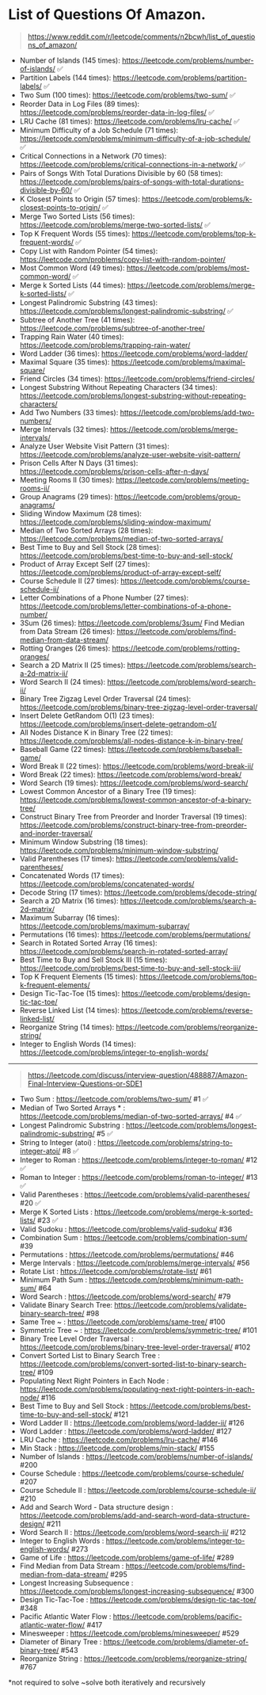 
# List of Questions Of Amazon.

> https://www.reddit.com/r/leetcode/comments/n2bcwh/list_of_questions_of_amazon/


- Number of Islands (145 times): https://leetcode.com/problems/number-of-islands/ ✅
- Partition Labels (144 times): https://leetcode.com/problems/partition-labels/ ✅
- Two Sum (100 times): https://leetcode.com/problems/two-sum/ ✅
- Reorder Data in Log Files (89 times): https://leetcode.com/problems/reorder-data-in-log-files/ ✅
- LRU Cache (81 times): https://leetcode.com/problems/lru-cache/ ✅
- Minimum Difficulty of a Job Schedule (71 times): https://leetcode.com/problems/minimum-difficulty-of-a-job-schedule/ ✅
- Critical Connections in a Network (70 times): https://leetcode.com/problems/critical-connections-in-a-network/ ✅
- Pairs of Songs With Total Durations Divisible by 60 (58 times): https://leetcode.com/problems/pairs-of-songs-with-total-durations-divisible-by-60/ ✅
- K Closest Points to Origin (57 times): https://leetcode.com/problems/k-closest-points-to-origin/ ✅
- Merge Two Sorted Lists (56 times): https://leetcode.com/problems/merge-two-sorted-lists/ ✅
- Top K Frequent Words (55 times): https://leetcode.com/problems/top-k-frequent-words/ ✅
- Copy List with Random Pointer (54 times): https://leetcode.com/problems/copy-list-with-random-pointer/ 
- Most Common Word (49 times): https://leetcode.com/problems/most-common-word/ ✅
- Merge k Sorted Lists (44 times): https://leetcode.com/problems/merge-k-sorted-lists/ ✅
- Longest Palindromic Substring (43 times): https://leetcode.com/problems/longest-palindromic-substring/ ✅
- Subtree of Another Tree (41 times): https://leetcode.com/problems/subtree-of-another-tree/ 
- Trapping Rain Water (40 times): https://leetcode.com/problems/trapping-rain-water/ 
- Word Ladder (36 times): https://leetcode.com/problems/word-ladder/ 
- Maximal Square (35 times): https://leetcode.com/problems/maximal-square/ 
- Friend Circles (34 times): https://leetcode.com/problems/friend-circles/
- Longest Substring Without Repeating Characters (34 times): https://leetcode.com/problems/longest-substring-without-repeating-characters/ 
- Add Two Numbers (33 times): https://leetcode.com/problems/add-two-numbers/ 
- Merge Intervals (32 times): https://leetcode.com/problems/merge-intervals/ 
- Analyze User Website Visit Pattern (31 times): https://leetcode.com/problems/analyze-user-website-visit-pattern/ 
- Prison Cells After N Days (31 times): https://leetcode.com/problems/prison-cells-after-n-days/ 
- Meeting Rooms II (30 times): https://leetcode.com/problems/meeting-rooms-ii/ 
- Group Anagrams (29 times): https://leetcode.com/problems/group-anagrams/ 
- Sliding Window Maximum (28 times): https://leetcode.com/problems/sliding-window-maximum/ 
- Median of Two Sorted Arrays (28 times): https://leetcode.com/problems/median-of-two-sorted-arrays/ 
- Best Time to Buy and Sell Stock (28 times): https://leetcode.com/problems/best-time-to-buy-and-sell-stock/ 
- Product of Array Except Self (27 times): https://leetcode.com/problems/product-of-array-except-self/ 
- Course Schedule II (27 times): https://leetcode.com/problems/course-schedule-ii/ 
- Letter Combinations of a Phone Number (27 times): https://leetcode.com/problems/letter-combinations-of-a-phone-number/ 
- 3Sum (26 times): https://leetcode.com/problems/3sum/ Find Median from Data Stream (26 times): https://leetcode.com/problems/find-median-from-data-stream/ 
- Rotting Oranges (26 times): https://leetcode.com/problems/rotting-oranges/ 
- Search a 2D Matrix II (25 times): https://leetcode.com/problems/search-a-2d-matrix-ii/ 
- Word Search II (24 times): https://leetcode.com/problems/word-search-ii/ 
- Binary Tree Zigzag Level Order Traversal (24 times): https://leetcode.com/problems/binary-tree-zigzag-level-order-traversal/ 
- Insert Delete GetRandom O(1) (23 times): https://leetcode.com/problems/insert-delete-getrandom-o1/
- All Nodes Distance K in Binary Tree (22 times): https://leetcode.com/problems/all-nodes-distance-k-in-binary-tree/ 
- Baseball Game (22 times): https://leetcode.com/problems/baseball-game/ 
- Word Break II (22 times): https://leetcode.com/problems/word-break-ii/ 
- Word Break (22 times): https://leetcode.com/problems/word-break/ 
- Word Search (19 times): https://leetcode.com/problems/word-search/
- Lowest Common Ancestor of a Binary Tree (19 times): https://leetcode.com/problems/lowest-common-ancestor-of-a-binary-tree/ 
- Construct Binary Tree from Preorder and Inorder Traversal (19 times): https://leetcode.com/problems/construct-binary-tree-from-preorder-and-inorder-traversal/ 
- Minimum Window Substring (18 times): https://leetcode.com/problems/minimum-window-substring/ 
- Valid Parentheses (17 times): https://leetcode.com/problems/valid-parentheses/ 
- Concatenated Words (17 times): https://leetcode.com/problems/concatenated-words/ 
- Decode String (17 times): https://leetcode.com/problems/decode-string/ 
- Search a 2D Matrix (16 times): https://leetcode.com/problems/search-a-2d-matrix/ 
- Maximum Subarray (16 times): https://leetcode.com/problems/maximum-subarray/ 
- Permutations (16 times): https://leetcode.com/problems/permutations/ 
- Search in Rotated Sorted Array (16 times): https://leetcode.com/problems/search-in-rotated-sorted-array/ 
- Best Time to Buy and Sell Stock III (15 times): https://leetcode.com/problems/best-time-to-buy-and-sell-stock-iii/ 
- Top K Frequent Elements (15 times): https://leetcode.com/problems/top-k-frequent-elements/ 
- Design Tic-Tac-Toe (15 times): https://leetcode.com/problems/design-tic-tac-toe/ 
- Reverse Linked List (14 times): https://leetcode.com/problems/reverse-linked-list/ 
- Reorganize String (14 times): https://leetcode.com/problems/reorganize-string/ 
- Integer to English Words (14 times): https://leetcode.com/problems/integer-to-english-words/


--- 

> https://leetcode.com/discuss/interview-question/488887/Amazon-Final-Interview-Questions-or-SDE1

- Two Sum : https://leetcode.com/problems/two-sum/ #1 ✅
- Median of Two Sorted Arrays * : https://leetcode.com/problems/median-of-two-sorted-arrays/ #4 ✅
- Longest Palindromic Substring : https://leetcode.com/problems/longest-palindromic-substring/ #5 ✅
- String to Integer (atoi) : https://leetcode.com/problems/string-to-integer-atoi/ #8 ✅
- Integer to Roman : https://leetcode.com/problems/integer-to-roman/ #12 ✅
- Roman to Integer : https://leetcode.com/problems/roman-to-integer/ #13 ✅
- Valid Parentheses : https://leetcode.com/problems/valid-parentheses/ #20 ✅
- Merge K Sorted Lists : https://leetcode.com/problems/merge-k-sorted-lists/ #23 ✅
- Valid Sudoku : https://leetcode.com/problems/valid-sudoku/ #36
- Combination Sum : https://leetcode.com/problems/combination-sum/ #39
- Permutations : https://leetcode.com/problems/permutations/ #46
- Merge Intervals : https://leetcode.com/problems/merge-intervals/ #56
- Rotate List : https://leetcode.com/problems/rotate-list/ #61
- Minimum Path Sum : https://leetcode.com/problems/minimum-path-sum/ #64
- Word Search : https://leetcode.com/problems/word-search/ #79
- Validate Binary Search Tree: https://leetcode.com/problems/validate-binary-search-tree/ #98
- Same Tree ~ : https://leetcode.com/problems/same-tree/ #100
- Symmetric Tree ~ : https://leetcode.com/problems/symmetric-tree/ #101
- Binary Tree Level Order Traversal : https://leetcode.com/problems/binary-tree-level-order-traversal/ #102
- Convert Sorted List to Binary Search Tree : https://leetcode.com/problems/convert-sorted-list-to-binary-search-tree/ #109
- Populating Next Right Pointers in Each Node : https://leetcode.com/problems/populating-next-right-pointers-in-each-node/ #116
- Best Time to Buy and Sell Stock : https://leetcode.com/problems/best-time-to-buy-and-sell-stock/ #121
- Word Ladder II : https://leetcode.com/problems/word-ladder-ii/ #126
- Word Ladder : https://leetcode.com/problems/word-ladder/ #127
- LRU Cache : https://leetcode.com/problems/lru-cache/ #146
- Min Stack : https://leetcode.com/problems/min-stack/ #155
- Number of Islands : https://leetcode.com/problems/number-of-islands/ #200
- Course Schedule : https://leetcode.com/problems/course-schedule/ #207
- Course Schedule II : https://leetcode.com/problems/course-schedule-ii/ #210
- Add and Search Word - Data structure design : https://leetcode.com/problems/add-and-search-word-data-structure-design/ #211
- Word Search II : https://leetcode.com/problems/word-search-ii/ #212
- Integer to English Words : https://leetcode.com/problems/integer-to-english-words/ #273
- Game of Life : https://leetcode.com/problems/game-of-life/ #289
- Find Median from Data Stream : https://leetcode.com/problems/find-median-from-data-stream/ #295
- Longest Increasing Subsequence : https://leetcode.com/problems/longest-increasing-subsequence/ #300
- Design Tic-Tac-Toe : https://leetcode.com/problems/design-tic-tac-toe/ #348
- Pacific Atlantic Water Flow : https://leetcode.com/problems/pacific-atlantic-water-flow/ #417
- Minesweeper : https://leetcode.com/problems/minesweeper/ #529
- Diameter of Binary Tree : https://leetcode.com/problems/diameter-of-binary-tree/ #543
- Reorganize String : https://leetcode.com/problems/reorganize-string/ #767

*not required to solve
~solve both iteratively and recursively



